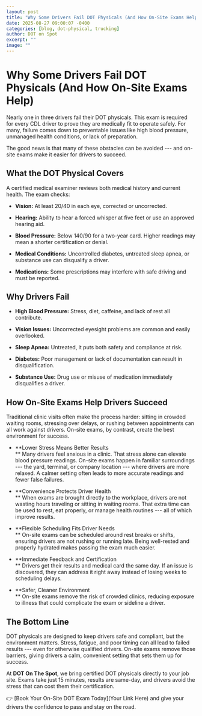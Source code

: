```yaml
---
layout: post
title: "Why Some Drivers Fail DOT Physicals (And How On-Site Exams Help)"
date: 2025-08-27 09:00:07 -0400
categories: [blog, dot-physical, trucking]
author: DOT on Spot
excerpt: ""
image: ""
---
```


# **Why Some Drivers Fail DOT Physicals (And How On-Site Exams Help)**

Nearly one in three drivers fail their DOT physicals. This exam is required for every CDL driver to prove they are medically fit to operate safely. For many, failure comes down to preventable issues like high blood pressure, unmanaged health conditions, or lack of preparation.

The good news is that many of these obstacles can be avoided --- and on-site exams make it easier for drivers to succeed.

## **What the DOT Physical Covers**

A certified medical examiner reviews both medical history and current health. The exam checks:

-   **Vision:** At least 20/40 in each eye, corrected or uncorrected.

-   **Hearing:** Ability to hear a forced whisper at five feet or use an approved hearing aid.

-   **Blood Pressure:** Below 140/90 for a two-year card. Higher readings may mean a shorter certification or denial.

-   **Medical Conditions:** Uncontrolled diabetes, untreated sleep apnea, or substance use can disqualify a driver.

-   **Medications:** Some prescriptions may interfere with safe driving and must be reported.

## **Why Drivers Fail**

-   **High Blood Pressure:** Stress, diet, caffeine, and lack of rest all contribute.

-   **Vision Issues:** Uncorrected eyesight problems are common and easily overlooked.

-   **Sleep Apnea:** Untreated, it puts both safety and compliance at risk.

-   **Diabetes:** Poor management or lack of documentation can result in disqualification.

-   **Substance Use:** Drug use or misuse of medication immediately disqualifies a driver.

## **How On-Site Exams Help Drivers Succeed**

Traditional clinic visits often make the process harder: sitting in crowded waiting rooms, stressing over delays, or rushing between appointments can all work against drivers. On-site exams, by contrast, create the best environment for success.

-   **Lower Stress Means Better Results\
    ** Many drivers feel anxious in a clinic. That stress alone can elevate blood pressure readings. On-site exams happen in familiar surroundings --- the yard, terminal, or company location --- where drivers are more relaxed. A calmer setting often leads to more accurate readings and fewer false failures.

-   **Convenience Protects Driver Health\
    ** When exams are brought directly to the workplace, drivers are not wasting hours traveling or sitting in waiting rooms. That extra time can be used to rest, eat properly, or manage health routines --- all of which improve results.

-   **Flexible Scheduling Fits Driver Needs\
    ** On-site exams can be scheduled around rest breaks or shifts, ensuring drivers are not rushing or running late. Being well-rested and properly hydrated makes passing the exam much easier.

-   **Immediate Feedback and Certification\
    ** Drivers get their results and medical card the same day. If an issue is discovered, they can address it right away instead of losing weeks to scheduling delays.

-   **Safer, Cleaner Environment\
    ** On-site exams remove the risk of crowded clinics, reducing exposure to illness that could complicate the exam or sideline a driver.

## **The Bottom Line**

DOT physicals are designed to keep drivers safe and compliant, but the environment matters. Stress, fatigue, and poor timing can all lead to failed results --- even for otherwise qualified drivers. On-site exams remove those barriers, giving drivers a calm, convenient setting that sets them up for success.

At **DOT On The Spot**, we bring certified DOT physicals directly to your job site. Exams take just 15 minutes, results are same-day, and drivers avoid the stress that can cost them their certification.

👉 \[Book Your On-Site DOT Exam Today\](Your Link Here) and give your drivers the confidence to pass and stay on the road.
